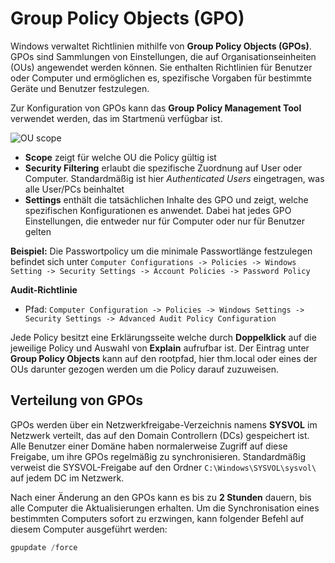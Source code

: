 # Group Policy Objects (GPO)

Windows verwaltet Richtlinien mithilfe von **Group Policy Objects (GPOs)**. GPOs sind Sammlungen von Einstellungen, die auf Organisationseinheiten (OUs) angewendet werden können. Sie enthalten Richtlinien für Benutzer oder Computer und ermöglichen es, spezifische Vorgaben für bestimmte Geräte und Benutzer festzulegen.

Zur Konfiguration von GPOs kann das **Group Policy Management Tool** verwendet werden, das im Startmenü verfügbar ist. 

<img src="https://tryhackme-images.s3.amazonaws.com/user-uploads/5ed5961c6276df568891c3ea/room-content/06d5e70fbfa648f73e4598e18c8e9527.png" alt="OU scope">

- **Scope** zeigt für welche OU die Policy gültig ist
- **Security Filtering** erlaubt die spezifische Zuordnung auf User oder Computer. Standardmäßig ist hier *Authenticated Users* eingetragen, was alle User/PCs beinhaltet
- **Settings** enthält die tatsächlichen Inhalte des GPO und zeigt, welche spezifischen Konfigurationen es anwendet. Dabei hat jedes GPO Einstellungen, die entweder nur für Computer oder nur für Benutzer gelten

**Beispiel:** Die Passwortpolicy um die minimale Passwortlänge festzulegen befindet sich unter `Computer Configurations -> Policies -> Windows Setting -> Security Settings -> Account Policies -> Password Policy`

**Audit-Richtlinie**
- Pfad: `Computer Configuration -> Policies -> Windows Settings -> Security Settings -> Advanced Audit Policy Configuration`

Jede Policy besitzt eine Erklärungsseite welche durch **Doppelklick** auf die jeweilige Policy und Auswahl von **Explain** aufrufbar ist.
Der Eintrag unter **Group Policy Objects** kann auf den rootpfad, hier thm.local oder eines der OUs darunter gezogen werden um die Policy darauf zuzuweisen.

## Verteilung von GPOs

GPOs werden über ein Netzwerkfreigabe-Verzeichnis namens **SYSVOL** im Netzwerk verteilt, das auf den Domain Controllern (DCs) gespeichert ist. Alle Benutzer einer Domäne haben normalerweise Zugriff auf diese Freigabe, um ihre GPOs regelmäßig zu synchronisieren. Standardmäßig verweist die SYSVOL-Freigabe auf den Ordner `C:\Windows\SYSVOL\sysvol\` auf jedem DC im Netzwerk.

Nach einer Änderung an den GPOs kann es bis zu **2 Stunden** dauern, bis alle Computer die Aktualisierungen erhalten. Um die Synchronisation eines bestimmten Computers sofort zu erzwingen, kann folgender Befehl auf diesem Computer ausgeführt werden:

```powershell
gpupdate /force
```